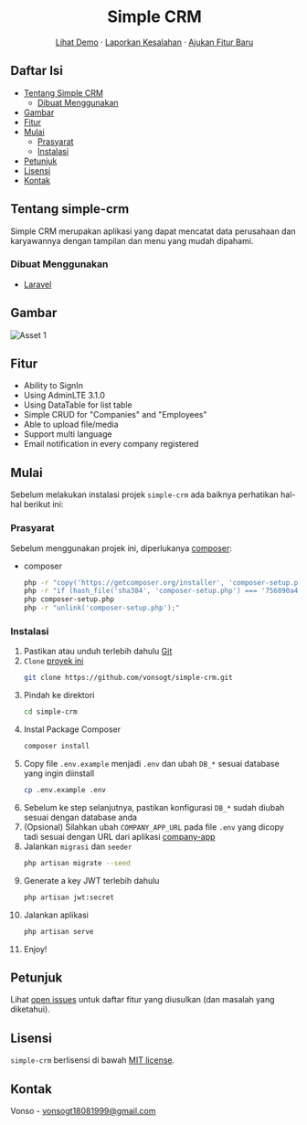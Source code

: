 <p align="center">
  <h1 align="center">Simple CRM</h1>
  
  <p align="center">
    <a href="http://simple-crm.batam-jasa.online/">Lihat Demo</a>
    ·
    <a href="https://github.com/vonsogt/simple-crm/issues">Laporkan Kesalahan</a>
    ·
    <a href="https://github.com/vonsogt/simple-crm/issues">Ajukan Fitur Baru</a>
  </p>
</p>

## Daftar Isi

* [Tentang Simple CRM](#tentang-simple-crm)
  * [Dibuat Menggunakan](#dibuat-menggunakan)
* [Gambar](#gambar)
* [Fitur](#fitur)
* [Mulai](#mulai)
  * [Prasyarat](#prasyarat)
  * [Instalasi](#instalasi)
* [Petunjuk](#petunjuk)
* [Lisensi](#lisensi)
* [Kontak](#kontak)

## Tentang simple-crm

Simple CRM merupakan aplikasi yang dapat mencatat data perusahaan dan karyawannya dengan tampilan dan menu yang mudah dipahami.

### Dibuat Menggunakan
* [Laravel](https://laravel.com/)

## Gambar

![Asset 1](https://user-images.githubusercontent.com/35516476/124917574-30f5fc00-e01e-11eb-84bf-bf53390bfdec.png)

## Fitur
- Ability to SignIn
- Using AdminLTE 3.1.0
- Using DataTable for list table
- Simple CRUD for "Companies" and "Employees"
- Able to upload file/media
- Support multi language
- Email notification in every company registered

## Mulai

Sebelum melakukan instalasi projek `simple-crm` ada baiknya perhatikan hal-hal berikut ini:

### Prasyarat

Sebelum menggunakan projek ini, diperlukanya [composer](https://getcomposer.org/):
* composer
  ```sh
  php -r "copy('https://getcomposer.org/installer', 'composer-setup.php');"
  php -r "if (hash_file('sha384', 'composer-setup.php') === '756890a4488ce9024fc62c56153228907f1545c228516cbf63f885e036d37e9a59d27d63f46af1d4d07ee0f76181c7d3') { echo 'Installer verified'; } else { echo 'Installer corrupt'; unlink('composer-setup.php'); } echo PHP_EOL;"
  php composer-setup.php
  php -r "unlink('composer-setup.php');"
  ```

### Instalasi

1. Pastikan atau unduh terlebih dahulu [Git](https://git-scm.com/downloads)
2. `Clone` [proyek ini](https://github.com/vonsogt/simple-crm)
   ```sh
   git clone https://github.com/vonsogt/simple-crm.git
   ```
3. Pindah ke direktori 
   ```sh
   cd simple-crm
   ```
4. Instal Package Composer
   ```sh
   composer install
   ```
5. Copy file `.env.example` menjadi `.env` dan ubah `DB_*` sesuai database yang ingin diinstall
   ```sh
   cp .env.example .env
   ```
6. Sebelum ke step selanjutnya, pastikan konfigurasi `DB_*` sudah diubah sesuai dengan database anda
7. (Opsional) Silahkan ubah `COMPANY_APP_URL` pada file `.env` yang dicopy tadi sesuai dengan URL dari aplikasi [company-app](https://github.com/vonsogt/company-app)
8. Jalankan `migrasi` dan `seeder`
   ```sh
   php artisan migrate --seed
   ```
9. Generate a key JWT terlebih dahulu
   ```sh
   php artisan jwt:secret
   ```
10. Jalankan aplikasi
    ```sh
    php artisan serve
    ```
11. Enjoy!

## Petunjuk

Lihat [open issues](https://github.com/vreedom-base/perpuskita/issues) untuk daftar fitur yang diusulkan (dan masalah yang diketahui).

## Lisensi

`simple-crm` berlisensi di bawah [MIT license](https://opensource.org/licenses/MIT).

## Kontak

Vonso - vonsogt18081999@gmail.com
